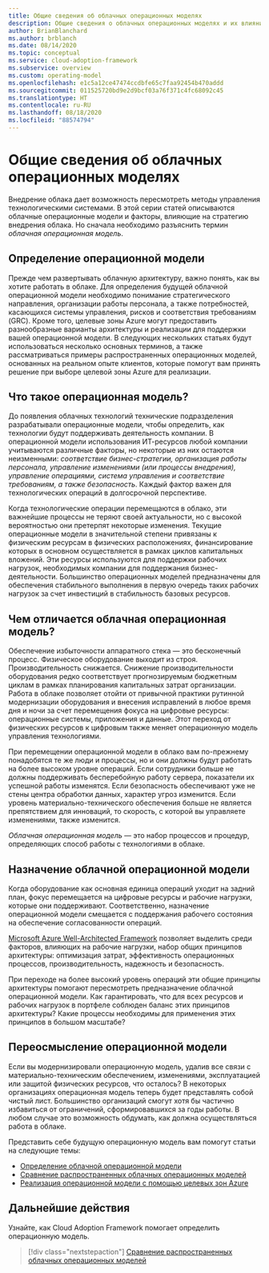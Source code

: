 ```yaml
---
title: Общие сведения об облачных операционных моделях
description: Общие сведения о облачных операционных моделях и их влиянии на стратегию внедрения облачных технологий.
author: BrianBlanchard
ms.author: brblanch
ms.date: 08/14/2020
ms.topic: conceptual
ms.service: cloud-adoption-framework
ms.subservice: overview
ms.custom: operating-model
ms.openlocfilehash: e1c5a12ce47474ccdbfe65c7faa92454b470addd
ms.sourcegitcommit: 011525720bd9e2d9bcf03a76f371c4fc68092c45
ms.translationtype: HT
ms.contentlocale: ru-RU
ms.lasthandoff: 08/18/2020
ms.locfileid: "88574794"
---
```

<!-- docsTest:ignore GRC -->
<!-- cspell:ignore reimagine -->

# <a name="understand-cloud-operating-models"></a>Общие сведения об облачных операционных моделях

Внедрение облака дает возможность пересмотреть методы управления технологическими системами. В этой серии статей описываются облачные операционные модели и факторы, влияющие на стратегию внедрения облака. Но сначала необходимо разъяснить термин *облачная операционная модель*.

## <a name="define-your-operating-model"></a>Определение операционной модели

Прежде чем развертывать облачную архитектуру, важно понять, как вы хотите работать в облаке. Для определения будущей облачной операционной модели необходимо понимание стратегического направления, организации работы персонала, а также потребностей, касающихся системы управления, рисков и соответствия требованиям (GRC). Кроме того, целевые зоны Azure могут предоставить разнообразные варианты архитектуры и реализации для поддержки вашей операционной модели. В следующих нескольких статьях будут использоваться несколько основных терминов, а также рассматриваться примеры распространенных операционных моделей, основанных на реальном опыте клиентов, которые помогут вам принять решение при выборе целевой зоны Azure для реализации.

## <a name="what-is-an-operating-model"></a>Что такое операционная модель?

До появления облачных технологий технические подразделения разрабатывали операционные модели, чтобы определить, как технологии будут поддерживать деятельность компании. В операционной модели использования ИТ-ресурсов любой компании учитываются различные факторы, но некоторые из них остаются неизменными: *соответствие бизнес-стратегии, организация работы персонала, управление изменениями (или процессы внедрения), управление операциями, система управления и соответствие требованиям, а также безопасность*. Каждый фактор важен для технологических операций в долгосрочной перспективе.

Когда технологические операции перемещаются в облако, эти важнейшие процессы не теряют своей актуальности, но с высокой вероятностью они претерпят некоторые изменения. Текущие операционные модели в значительной степени привязаны к физическим ресурсам в физических расположениях, финансирование которых в основном осуществляется в рамках циклов капитальных вложений. Эти ресурсы используются для поддержки рабочих нагрузок, необходимых компании для поддержания бизнес-деятельности. Большинство операционных моделей предназначены для обеспечения стабильного выполнения в первую очередь таких рабочих нагрузок за счет инвестиций в стабильность базовых ресурсов.

## <a name="how-is-a-cloud-operating-model-different"></a>Чем отличается облачная операционная модель?

Обеспечение избыточности аппаратного стека — это бесконечный процесс. Физическое оборудование выходит из строя. Производительность снижается. Снижение производительности оборудования редко соответствует прогнозируемым бюджетным циклам в рамках планирования капитальных затрат организации. Работа в облаке позволяет отойти от привычной практики рутинной модернизации оборудования и внесения исправлений в любое время дня и ночи за счет перемещения фокуса на цифровые ресурсы: операционные системы, приложения и данные. Этот переход от физических ресурсов к цифровым также меняет операционную модель управления технологиями.

При перемещении операционной модели в облако вам по-прежнему понадобятся те же люди и процессы, но и они должны будут работать на более высоком уровне операций. Если сотрудники больше не должны поддерживать бесперебойную работу сервера, показатели их успешной работы изменятся. Если безопасность обеспечивают уже не стены центра обработки данных, характер угроз изменится. Если уровень материально-технического обеспечения больше не является препятствием для инноваций, то скорость, с которой вы управляете изменениями, также изменится.

*Облачная операционная модель* — это набор процессов и процедур, определяющих способ работы с технологиями в облаке.

## <a name="purpose-of-a-cloud-operating-model"></a>Назначение облачной операционной модели

Когда оборудование как основная единица операций уходит на задний план, фокус перемещается на цифровые ресурсы и рабочие нагрузки, которые они поддерживают. Соответственно, назначение операционной модели смещается с поддержания рабочего состояния на обеспечение согласованности операций.

[Microsoft Azure Well-Architected Framework](/azure/architecture/framework/) позволяет выделить среди факторов, влияющих на рабочие нагрузки, набор общих принципов архитектуры: оптимизация затрат, эффективность операционных процессов, производительность, надежность и безопасность.

При переходе на более высокий уровень операций эти общие принципы архитектуры помогают пересмотреть предназначение облачной операционной модели. Как гарантировать, что для всех ресурсов и рабочих нагрузок в портфеле соблюден баланс этих принципов архитектуры? Какие процессы необходимы для применения этих принципов в большом масштабе?

## <a name="reimagine-your-operating-model"></a>Переосмысление операционной модели

Если вы модернизировали операционную модель, удалив все связи с материально-техническим обеспечением, изменениями, эксплуатацией или защитой физических ресурсов, что осталось? В некоторых организациях операционная модель теперь будет представлять собой чистый лист. Большинство организаций смогут хотя бы частично избавиться от ограничений, сформировавшихся за годы работы. В любом случае это возможность обдумать, как должна осуществляться работа в облаке.

Представить себе будущую операционную модель вам помогут статьи на следующие темы:

- [Определение облачной операционной модели](./define.md)
- [Сравнение распространенных облачных операционных моделей](./compare.md)
- [Реализация операционной модели с помощью целевых зон Azure](../ready/landing-zone/implementation-options.md)

## <a name="next-steps"></a>Дальнейшие действия

Узнайте, как Cloud Adoption Framework помогает определить операционную модель.

> [!div class="nextstepaction"]
> [Сравнение распространенных облачных операционных моделей](./compare.md)
